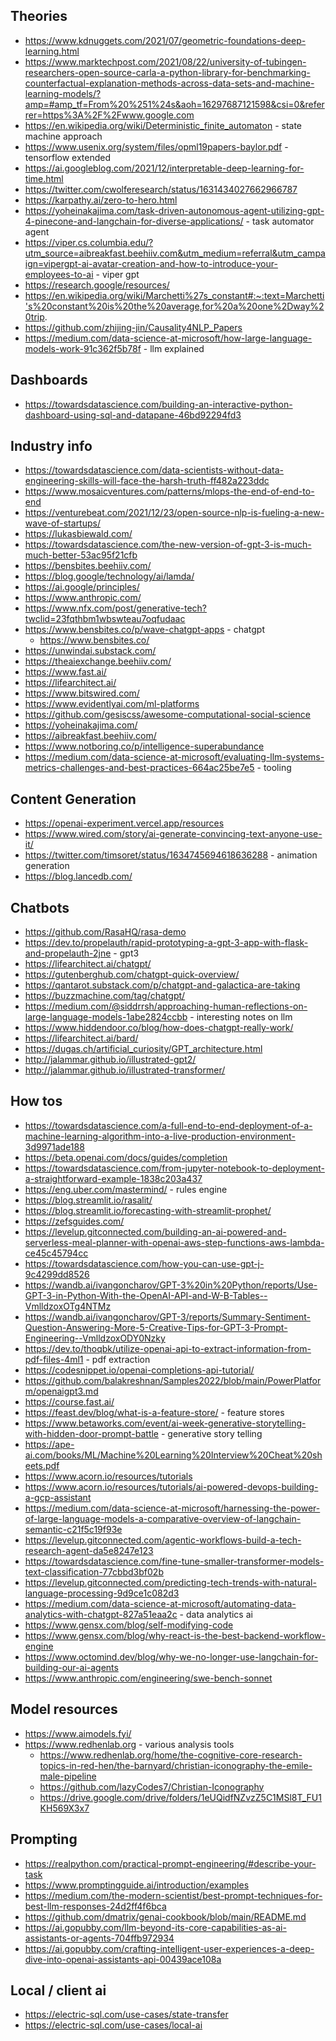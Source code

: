 ## Theories

- https://www.kdnuggets.com/2021/07/geometric-foundations-deep-learning.html
- https://www.marktechpost.com/2021/08/22/university-of-tubingen-researchers-open-source-carla-a-python-library-for-benchmarking-counterfactual-explanation-methods-across-data-sets-and-machine-learning-models/?amp=#amp_tf=From%20%251%24s&aoh=16297687121598&csi=0&referrer=https%3A%2F%2Fwww.google.com
- https://en.wikipedia.org/wiki/Deterministic_finite_automaton - state machine approach
- https://www.usenix.org/system/files/opml19papers-baylor.pdf - tensorflow extended
- https://ai.googleblog.com/2021/12/interpretable-deep-learning-for-time.html
- https://twitter.com/cwolferesearch/status/1631434027662966787
- https://karpathy.ai/zero-to-hero.html
- https://yoheinakajima.com/task-driven-autonomous-agent-utilizing-gpt-4-pinecone-and-langchain-for-diverse-applications/ - task automator agent
- https://viper.cs.columbia.edu/?utm_source=aibreakfast.beehiiv.com&utm_medium=referral&utm_campaign=vipergpt-ai-avatar-creation-and-how-to-introduce-your-employees-to-ai - viper gpt
- https://research.google/resources/
- https://en.wikipedia.org/wiki/Marchetti%27s_constant#:~:text=Marchetti's%20constant%20is%20the%20average,for%20a%20one%2Dway%20trip.
- https://github.com/zhijing-jin/Causality4NLP_Papers
- https://medium.com/data-science-at-microsoft/how-large-language-models-work-91c362f5b78f - llm explained

## Dashboards

- https://towardsdatascience.com/building-an-interactive-python-dashboard-using-sql-and-datapane-46bd92294fd3

## Industry info

- https://towardsdatascience.com/data-scientists-without-data-engineering-skills-will-face-the-harsh-truth-ff482a223ddc
- https://www.mosaicventures.com/patterns/mlops-the-end-of-end-to-end
- https://venturebeat.com/2021/12/23/open-source-nlp-is-fueling-a-new-wave-of-startups/
- https://lukasbiewald.com/
- https://towardsdatascience.com/the-new-version-of-gpt-3-is-much-much-better-53ac95f21cfb
- https://bensbites.beehiiv.com/
- https://blog.google/technology/ai/lamda/
- https://ai.google/principles/
- https://www.anthropic.com/
- https://www.nfx.com/post/generative-tech?twclid=23fqthbm1wbswteau7oqfudaac
- https://www.bensbites.co/p/wave-chatgpt-apps - chatgpt
    - https://www.bensbites.co/
- https://unwindai.substack.com/
- https://theaiexchange.beehiiv.com/
- https://www.fast.ai/
- https://lifearchitect.ai/
- https://www.bitswired.com/
- https://www.evidentlyai.com/ml-platforms
- https://github.com/gesiscss/awesome-computational-social-science
- https://yoheinakajima.com/
- https://aibreakfast.beehiiv.com/
- https://www.notboring.co/p/intelligence-superabundance
- https://medium.com/data-science-at-microsoft/evaluating-llm-systems-metrics-challenges-and-best-practices-664ac25be7e5 - tooling

## Content Generation
- https://openai-experiment.vercel.app/resources
- https://www.wired.com/story/ai-generate-convincing-text-anyone-use-it/
- https://twitter.com/timsoret/status/1634745694618636288 - animation generation
- https://blog.lancedb.com/

## Chatbots

- https://github.com/RasaHQ/rasa-demo
- https://dev.to/propelauth/rapid-prototyping-a-gpt-3-app-with-flask-and-propelauth-2jne - gpt3
- https://lifearchitect.ai/chatgpt/
- https://gutenberghub.com/chatgpt-quick-overview/
- https://qantarot.substack.com/p/chatgpt-and-galactica-are-taking
- https://buzzmachine.com/tag/chatgpt/
- https://medium.com/@siddrrsh/approaching-human-reflections-on-large-language-models-1abe2824ccbb - interesting notes on llm
- https://www.hiddendoor.co/blog/how-does-chatgpt-really-work/
- https://lifearchitect.ai/bard/
- https://dugas.ch/artificial_curiosity/GPT_architecture.html 
- http://jalammar.github.io/illustrated-gpt2/
- http://jalammar.github.io/illustrated-transformer/

## How tos

- https://towardsdatascience.com/a-full-end-to-end-deployment-of-a-machine-learning-algorithm-into-a-live-production-environment-3d9971ade188
- https://beta.openai.com/docs/guides/completion
- https://towardsdatascience.com/from-jupyter-notebook-to-deployment-a-straightforward-example-1838c203a437
- https://eng.uber.com/mastermind/ - rules engine
- https://blog.streamlit.io/rasalit/
- https://blog.streamlit.io/forecasting-with-streamlit-prophet/
- https://zefsguides.com/
- https://levelup.gitconnected.com/building-an-ai-powered-and-serverless-meal-planner-with-openai-aws-step-functions-aws-lambda-ce45c45794cc
- https://towardsdatascience.com/how-you-can-use-gpt-j-9c4299dd8526
- https://wandb.ai/ivangoncharov/GPT-3%20in%20Python/reports/Use-GPT-3-in-Python-With-the-OpenAI-API-and-W-B-Tables--VmlldzoxOTg4NTMz
- https://wandb.ai/ivangoncharov/GPT-3/reports/Summary-Sentiment-Question-Answering-More-5-Creative-Tips-for-GPT-3-Prompt-Engineering--VmlldzoxODY0Nzky
- https://dev.to/thoqbk/utilize-openai-api-to-extract-information-from-pdf-files-4ml1 - pdf extraction
- https://codesnippet.io/openai-completions-api-tutorial/
- https://github.com/balakreshnan/Samples2022/blob/main/PowerPlatform/openaigpt3.md
- https://course.fast.ai/
- https://feast.dev/blog/what-is-a-feature-store/ - feature stores
- https://www.betaworks.com/event/ai-week-generative-storytelling-with-hidden-door-prompt-battle - generative story telling
- https://ape-ai.com/books/ML/Machine%20Learning%20Interview%20Cheat%20sheets.pdf
- https://www.acorn.io/resources/tutorials
- https://www.acorn.io/resources/tutorials/ai-powered-devops-building-a-gcp-assistant
- https://medium.com/data-science-at-microsoft/harnessing-the-power-of-large-language-models-a-comparative-overview-of-langchain-semantic-c21f5c19f93e
- https://levelup.gitconnected.com/agentic-workflows-build-a-tech-research-agent-da5e8247e123
- https://towardsdatascience.com/fine-tune-smaller-transformer-models-text-classification-77cbbd3bf02b
- https://levelup.gitconnected.com/predicting-tech-trends-with-natural-language-processing-9d9ce1c082d3
- https://medium.com/data-science-at-microsoft/automating-data-analytics-with-chatgpt-827a51eaa2c - data analytics ai
- https://www.gensx.com/blog/self-modifying-code
- https://www.gensx.com/blog/why-react-is-the-best-backend-workflow-engine
- https://www.octomind.dev/blog/why-we-no-longer-use-langchain-for-building-our-ai-agents
- https://www.anthropic.com/engineering/swe-bench-sonnet

## Model resources

- https://www.aimodels.fyi/
- https://www.redhenlab.org - various analysis tools
    - https://www.redhenlab.org/home/the-cognitive-core-research-topics-in-red-hen/the-barnyard/christian-iconography-the-emile-male-pipeline
    - https://github.com/lazyCodes7/Christian-Iconography
    - https://drive.google.com/drive/folders/1eUQidfNZvzZ5C1MSl8T_FU1KH569X3x7


## Prompting

- https://realpython.com/practical-prompt-engineering/#describe-your-task
- https://www.promptingguide.ai/introduction/examples
- https://medium.com/the-modern-scientist/best-prompt-techniques-for-best-llm-responses-24d2ff4f6bca
- https://github.com/dmatrix/genai-cookbook/blob/main/README.md
- https://ai.gopubby.com/llm-beyond-its-core-capabilities-as-ai-assistants-or-agents-704ffb972934
- https://ai.gopubby.com/crafting-intelligent-user-experiences-a-deep-dive-into-openai-assistants-api-00439ace108a

## Local / client ai 

- https://electric-sql.com/use-cases/state-transfer
- https://electric-sql.com/use-cases/local-ai